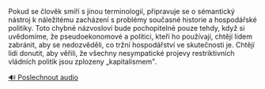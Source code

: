 
Pokud se člověk smíří s jinou terminologií, připravuje se o sémantický nástroj k náležitému zacházení s problémy současné historie a hospodářské politiky. Toto chybné názvosloví bude pochopitelné pouze tehdy, když si uvědomíme, že pseudoekonomové a politici, kteří ho používají, chtějí lidem zabránit, aby se nedozvěděli, co tržní hospodářství ve skutečnosti je. Chtějí lidi donutit, aby věřili, že všechny nesympatické projevy restriktivních vládních politik jsou zplozeny „kapitalismem".

[🔊 Poslechnout audio](/data/7-paragraphs/audio/chapter_55/para_005-Pokud-se-lovk-sm-s-jinou-terminologi-pipra.mp3)
